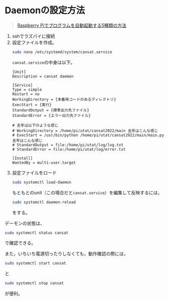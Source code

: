 # Daemonの設定方法

> [Raspberry Piでプログラムを自動起動する5種類の方法](https://qiita.com/karaage0703/items/ed18f318a1775b28eab4)

1. sshでラズパイに接続
2. 設定ファイルを作成。
	```bash
	sudo nano /etc/systemd/system/cansat.service
	```  
	`cansat.service`の中身は以下。
	```
	[Unit]
	Description = cansat daemon
	
	[Service]
	Type = simple
	Restart = no
	WorkingDirectory = {本番用コードのあるディレクトリ}
	ExecStart = {実行}
	StandardOutput = {標準出力先ファイル}
	StandardError = {エラー出力先ファイル}

    # 去年は以下のような感じ
    # WorkingDirectory = /home/pi/utat/cansat2022/main 去年はこんな感じ
	# ExecStart = /usr/bin/python /home/pi/utat/cansat2022/main/main.py 去年はこんな感じ
    # StandardOutput = file:/home/pi/utat/log/log.txt
    # StandardError = file:/home/pi/utat/log/error.txt
	
	[Install]
	WantedBy = multi-user.target
	```
3. 設定ファイルをロード
	```bash
	sudo systemctl load-daemon
	```  
	もともとのunit（この場合だと`cansat.service`）を編集して反映するには，
	```bash
	sudo systemctl daemon-reload
	```
	をする。  

デーモンの状態は、
```bash
sudo systemctl status cansat
```
で確認できる。  

また，いちいち電源切ったりしなくても，動作確認の際には，
```bash
sudo systemctl start cansat
```
と
```bash
sudo systemctl stop cansat
```
が便利。  